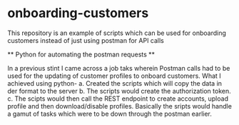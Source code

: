 # onboarding-customers
This repository is an example of scripts which can be used for onboarding customers instead of just using postman for API calls

** Python for automating the postman requests **

In a previous stint I came across a job taks wherein Postman calls had to be used for the updating of customer profiles to onboard customers.
What I achieved using python-
a. Created the scripts which will copy the data in der format to the server
b. The scripts would create the authorization token.
c. The scipts would then call the REST endpoint to create accounts, upload profile and then download/disable profiles.
Basically the sripts would handle a gamut of tasks which were to be down through the postman earlier.
